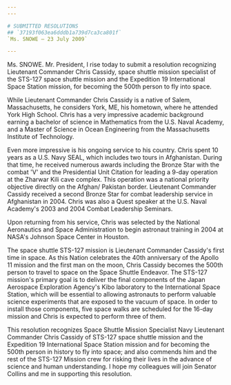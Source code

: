 ```yaml
---
---

# SUBMITTED RESOLUTIONS
## `37193f063ea6dddb1a739d7ca3ca801f`
`Ms. SNOWE — 23 July 2009`

---
```



Ms. SNOWE. Mr. President, I rise today to submit a resolution 
recognizing Lieutenant Commander Chris Cassidy, space shuttle mission 
specialist of the STS-127 space shuttle mission and the Expedition 19 
International Space Station mission, for becoming the 500th person to 
fly into space.

While Lieutenant Commander Chris Cassidy is a native of Salem, 
Massachusetts, he considers York, ME, his hometown, where he attended 
York High School. Chris has a very impressive academic background 
earning a bachelor of science in Mathematics from the U.S. Naval 
Academy, and a Master of Science in Ocean Engineering from the 
Massachusetts Institute of Technology.

Even more impressive is his ongoing service to his country. Chris 
spent 10 years as a U.S. Navy SEAL, which includes two tours in 
Afghanistan. During that time, he received numerous awards including 
the Bronze Star with the combat 'V' and the Presidential Unit Citation 
for leading a 9-day operation at the Zharwar Kili cave complex. This 
operation was a national priority objective directly on the Afghan/
Pakistan border. Lieutenant Commander Cassidy received a second Bronze 
Star for combat leadership service in Afghanistan in 2004. Chris was 
also a Quest speaker at the U.S. Naval Academy's 2003 and 2004 Combat 
Leadership Seminars.

Upon returning from his service, Chris was selected by the National 
Aeronautics and Space Administration to begin astronaut training in 
2004 at NASA's Johnson Space Center in Houston.

The space shuttle STS-127 mission is Lieutenant Commander Cassidy's 
first time in space. As this Nation celebrates the 40th anniversary of 
the Apollo 11 mission and the first man on the moon, Chris Cassidy 
becomes the 500th person to travel to space on the Space Shuttle 
Endeavor. The STS-127 mission's primary goal is to deliver the final 
components of the Japan Aerospace Exploration Agency's Kibo laboratory 
to the International Space Station, which will be essential to allowing 
astronauts to perform valuable science experiments that are exposed to 
the vacuum of space. In order to install those components, five space 
walks are scheduled for the 16-day mission and Chris is expected to 
perform three of them.

This resolution recognizes Space Shuttle Mission Specialist Navy 
Lieutenant Commander Chris Cassidy of STS-127 space shuttle mission and 
the Expedition 19 International Space Station mission and for becoming 
the 500th person in history to fly into space; and also commends him 
and the rest of the STS-127 Mission crew for risking their lives in the 
advance of science and human understanding. I hope my colleagues will 
join Senator Collins and me in supporting this resolution.
